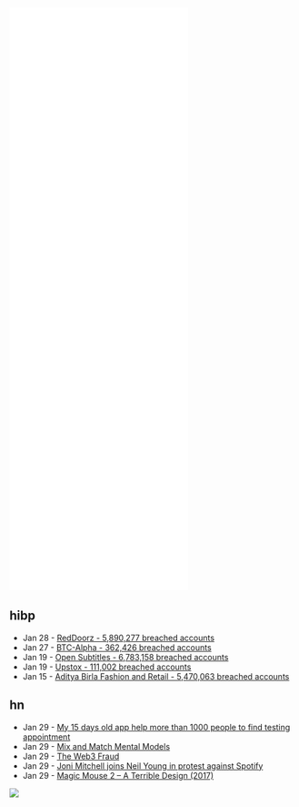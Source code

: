 ![Metrics](https://raw.githubusercontent.com/phixion/phixion/master/metrics.svg)

## hibp

<!--
for https://github.com/phixion/phixion/blob/main/.github/workflows/feeds.yml
-->
<!--START_SECTION:haveibeenpwnd-->
- Jan 28 - [RedDoorz - 5,890,277 breached accounts](https://haveibeenpwned.com/PwnedWebsites#RedDoorz)
- Jan 27 - [BTC-Alpha - 362,426 breached accounts](https://haveibeenpwned.com/PwnedWebsites#BTCAlpha)
- Jan 19 - [Open Subtitles - 6,783,158 breached accounts](https://haveibeenpwned.com/PwnedWebsites#OpenSubtitles)
- Jan 19 - [Upstox - 111,002 breached accounts](https://haveibeenpwned.com/PwnedWebsites#Upstox)
- Jan 15 - [Aditya Birla Fashion and Retail - 5,470,063 breached accounts](https://haveibeenpwned.com/PwnedWebsites#ABFRL)
<!--END_SECTION:haveibeenpwnd-->

## hn

<!--
for https://github.com/phixion/phixion/blob/main/.github/workflows/feeds.yml
-->
<!--START_SECTION:hn-->
- Jan 29 - [My 15 days old app help more than 1000 people to find testing appointment](https://lavpatel.com/testing-appointment-app/)
- Jan 29 - [Mix and Match Mental Models](https://lethain.com/mental-models-mix-match/)
- Jan 29 - [The Web3 Fraud](https://www.usenix.org/publications/loginonline/web3-fraudhttps://www.usenix.org/publications/loginonline/web3-fraud)
- Jan 29 - [Joni Mitchell joins Neil Young in protest against Spotify](https://www.npr.org/2022/01/29/1076670679/joni-mitchell-neil-young-protest-spotify-rogan-misinformation)
- Jan 29 - [Magic Mouse 2 – A Terrible Design (2017)](https://fyngyrz.com/?p=3183)
<!--END_SECTION:hn-->

<!--
for https://yhype.me
-->
![](https://hit.yhype.me/github/profile?user_id=13013670)
